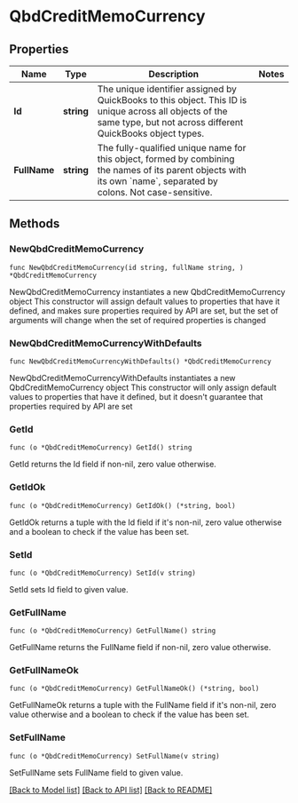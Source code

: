 # QbdCreditMemoCurrency

## Properties

Name | Type | Description | Notes
------------ | ------------- | ------------- | -------------
**Id** | **string** | The unique identifier assigned by QuickBooks to this object. This ID is unique across all objects of the same type, but not across different QuickBooks object types. | 
**FullName** | **string** | The fully-qualified unique name for this object, formed by combining the names of its parent objects with its own &#x60;name&#x60;, separated by colons. Not case-sensitive. | 

## Methods

### NewQbdCreditMemoCurrency

`func NewQbdCreditMemoCurrency(id string, fullName string, ) *QbdCreditMemoCurrency`

NewQbdCreditMemoCurrency instantiates a new QbdCreditMemoCurrency object
This constructor will assign default values to properties that have it defined,
and makes sure properties required by API are set, but the set of arguments
will change when the set of required properties is changed

### NewQbdCreditMemoCurrencyWithDefaults

`func NewQbdCreditMemoCurrencyWithDefaults() *QbdCreditMemoCurrency`

NewQbdCreditMemoCurrencyWithDefaults instantiates a new QbdCreditMemoCurrency object
This constructor will only assign default values to properties that have it defined,
but it doesn't guarantee that properties required by API are set

### GetId

`func (o *QbdCreditMemoCurrency) GetId() string`

GetId returns the Id field if non-nil, zero value otherwise.

### GetIdOk

`func (o *QbdCreditMemoCurrency) GetIdOk() (*string, bool)`

GetIdOk returns a tuple with the Id field if it's non-nil, zero value otherwise
and a boolean to check if the value has been set.

### SetId

`func (o *QbdCreditMemoCurrency) SetId(v string)`

SetId sets Id field to given value.


### GetFullName

`func (o *QbdCreditMemoCurrency) GetFullName() string`

GetFullName returns the FullName field if non-nil, zero value otherwise.

### GetFullNameOk

`func (o *QbdCreditMemoCurrency) GetFullNameOk() (*string, bool)`

GetFullNameOk returns a tuple with the FullName field if it's non-nil, zero value otherwise
and a boolean to check if the value has been set.

### SetFullName

`func (o *QbdCreditMemoCurrency) SetFullName(v string)`

SetFullName sets FullName field to given value.



[[Back to Model list]](../README.md#documentation-for-models) [[Back to API list]](../README.md#documentation-for-api-endpoints) [[Back to README]](../README.md)


